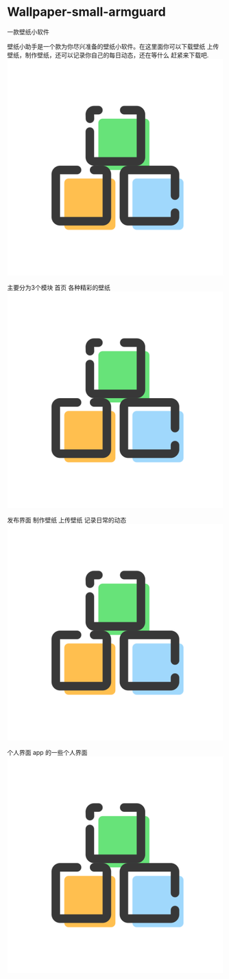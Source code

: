 # Wallpaper-small-armguard
一款壁纸小软件

壁纸小助手是一个款为你尽兴准备的壁纸小软件。在这里面你可以下载壁纸 上传壁纸，制作壁纸，还可以记录你自己的每日动态，还在等什么 赶紧来下载吧.
![image](https://github.com/sjkjka/Wallpaper-small-armguard/blob/master/textmyself.png)

主要分为3个模块
首页 各种精彩的壁纸
![image](https://github.com/sjkjka/Wallpaper-small-armguard/blob/master/textmyself.png)

发布界面 制作壁纸 上传壁纸 记录日常的动态
![image](https://github.com/sjkjka/Wallpaper-small-armguard/blob/master/textmyself.png)

个人界面
app 的一些个人界面
![image](https://github.com/sjkjka/Wallpaper-small-armguard/blob/master/textmyself.png)




